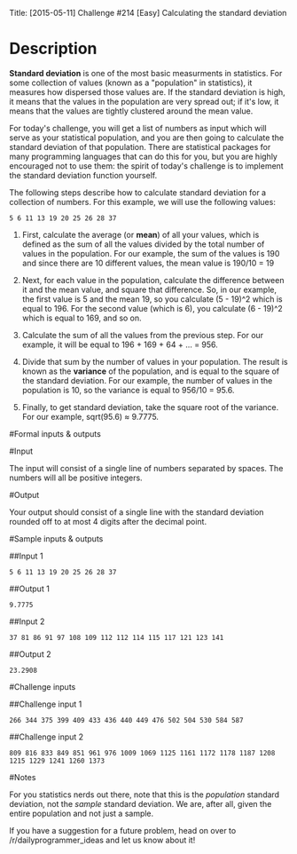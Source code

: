 Title: [2015-05-11] Challenge #214 [Easy] Calculating the standard deviation

# Description

**Standard deviation** is one of the most basic measurments in statistics. For some collection of values (known as a "population" in statistics), it measures how dispersed those values are. If the standard deviation is high, it means that the values in the population are very spread out; if it's low, it means that the values are tightly clustered around the mean value.

For today's challenge, you will get a list of numbers as input which will serve as your statistical population, and you are then going to calculate the standard deviation of that population. There are statistical packages for many programming languages that can do this for you, but you are highly encouraged not to use them: the spirit of today's challenge is to implement the standard deviation function yourself. 

The following steps describe how to calculate standard deviation for a collection of numbers. For this example, we will use the following values: 

    5 6 11 13 19 20 25 26 28 37

1. First, calculate the average (or **mean**) of all your values, which is defined as the sum of all the values divided by the total number of values in the population. For our example, the sum of the values is 190 and since there are 10 different values, the mean value is 190/10 = 19

2. Next, for each value in the population, calculate the difference between it and the mean value, and square that difference. So, in our example, the first value is 5 and the mean 19, so you calculate (5 - 19)^2 which is equal to 196.  For the second value (which is 6), you calculate (6 - 19)^2 which is equal to 169, and so on. 

3. Calculate the sum of all the values from the previous step. For our example, it will be equal to 196 + 169 + 64 + ... = 956.

3. Divide that sum by the number of values in your population. The result is known as the **variance** of the population, and is equal to the square of the standard deviation. For our example, the number of values in the population is 10, so the variance is equal to 956/10 = 95.6.

4. Finally, to get standard deviation, take the square root of the variance. For our example, sqrt(95.6) ≈ 9.7775. 

#Formal inputs &amp; outputs

#Input

The input will consist of a single line of numbers separated by spaces. The numbers will all be positive integers.

#Output

Your output should consist of a single line with the standard deviation rounded off to at most 4 digits after the decimal point.

#Sample inputs &amp; outputs

##Input 1

    5 6 11 13 19 20 25 26 28 37

##Output 1

    9.7775

##Input 2

    37 81 86 91 97 108 109 112 112 114 115 117 121 123 141

##Output 2

    23.2908

#Challenge inputs

##Challenge input 1

    266 344 375 399 409 433 436 440 449 476 502 504 530 584 587

##Challenge input 2

    809 816 833 849 851 961 976 1009 1069 1125 1161 1172 1178 1187 1208 1215 1229 1241 1260 1373

#Notes

For you statistics nerds out there, note that this is the *population* standard deviation, not the *sample* standard deviation. We are, after all, given the entire population and not just a sample.

If you have a suggestion for a future problem, head on over to /r/dailyprogrammer_ideas and let us know about it!
